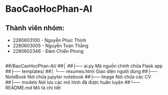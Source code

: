 # BaoCaoHocPhan-AI

## Thành viên nhóm:
- 2280603100 - Nguyễn Phúc Thịnh
- 2280603005 - Nguyễn Toàn Thắng
- 2280602346 - Đàm Chiến Phong
##
##/BaoCaoHocPhan-AI/ 
##│ 
##├── ai.py  Mã nguồn chính chứa Flask app 
##├── templates/ 
##│ └── resumes.html  Giao diện người dùng 
##├── NoteBook Nơi chứa jupyter notebook 
##├── Image Nơi chứa các CV
##├── models Nơi lưu các mô hình đã được huấn luyện
##└── README.md Mô tả chi tiết 
